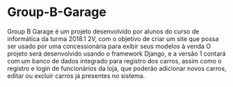 # Group-B-Garage
Group B Garage é um projeto desenvolvido por alunos do curso de informática da turma 2018.1 2V, com o objetivo de criar um site que possa ser usado por uma concessionária para exibir seus modelos à venda O projeto será desenvolvido usando o framework Django, e a versão 1 contará com um banco de dados integrado para registro dos carros, assim como o registro e login de funcionários da loja, que poderão adicionar novos carros, editar ou excluir carros já presentes no sistema.






